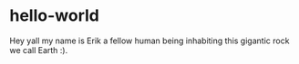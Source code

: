 # hello-world
Hey yall my name is Erik a fellow human being inhabiting this gigantic rock we call Earth :). 
